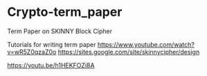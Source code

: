 # Crypto-term_paper
Term Paper on SKINNY Block Cipher 

Tutorials for writing term paper
https://www.youtube.com/watch?v=wR5Z0qzaZ0o
https://sites.google.com/site/skinnycipher/design

https://youtu.be/h1HEKFOZi8A

